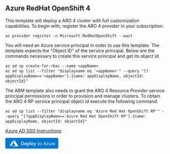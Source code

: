 ## Azure RedHat OpenShift 4

This template will deploy a ARO 4 cluster with full customization capabilities. 
To begin with, register the ARO 4 provider in your subscription:

```
az provider register -n Microsoft.RedHatOpenShift --wait
```

You will need an Azure service principal in order to use this template. The template expects the "Object ID" of the service principal. Below are the commands necessary to create this service principal and get its object id.

```
az ad sp create-for-rbac --name <appName>
az ad sp list --filter "displayname eq '<appName>'" --query "[?appDisplayName=='<appName>'].{name: appDisplayName, objectId: objectId}"
```

The ARM template also needs to grant the ARO 4 Resource Provider service principal permissions in order to provision and manage clusters. To obtain the ARO 4 RP service principal object id execute the following command.

```
az ad sp list --filter "displayname eq 'Azure Red Hat OpenShift RP'" --query "[?appDisplayName=='Azure Red Hat OpenShift RP'].{name: appDisplayName, objectId: objectId}"
```
[Azure AD SSO Instructions](SSO.md)
<a href="https://portal.azure.com/#create/Microsoft.Template/uri/https%3A%2F%2Fraw.githubusercontent.com%2FNexon-Asia-Pacific-Pty-Ltd%2Faro-arm%2Fmain%2Fazuredeploy.json" target="_blank">
  
<img src="https://raw.githubusercontent.com/Azure/azure-quickstart-templates/master/1-CONTRIBUTION-GUIDE/images/deploytoazure.png"/>
</a>
